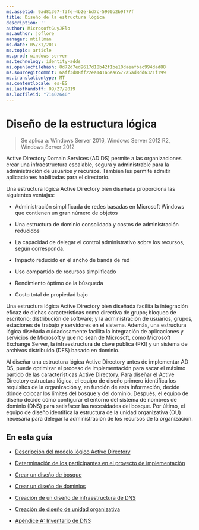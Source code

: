 ```yaml
---
ms.assetid: 9ad81367-f3fe-4b2e-bd7c-5900b2b9f77f
title: Diseño de la estructura lógica
description: ''
author: MicrosoftGuyJFlo
ms.author: joflore
manager: mtillman
ms.date: 05/31/2017
ms.topic: article
ms.prod: windows-server
ms.technology: identity-adds
ms.openlocfilehash: 8d72d7ed9617d18b42f1be10daeafbac994dad88
ms.sourcegitcommit: 6aff3d88ff22ea141a6ea6572a5ad8dd6321f199
ms.translationtype: MT
ms.contentlocale: es-ES
ms.lasthandoff: 09/27/2019
ms.locfileid: "71402640"
---
```

# <a name="designing-the-logical-structure"></a>Diseño de la estructura lógica

>Se aplica a: Windows Server 2016, Windows Server 2012 R2, Windows Server 2012

Active Directory Domain Services (AD DS) permite a las organizaciones crear una infraestructura escalable, segura y administrable para la administración de usuarios y recursos. También les permite admitir aplicaciones habilitadas para el directorio.  
  
Una estructura lógica Active Directory bien diseñada proporciona las siguientes ventajas:  
  
-   Administración simplificada de redes basadas en Microsoft Windows que contienen un gran número de objetos  
  
-   Una estructura de dominio consolidada y costos de administración reducidos  
  
-   La capacidad de delegar el control administrativo sobre los recursos, según corresponda.  
  
-   Impacto reducido en el ancho de banda de red  
  
-   Uso compartido de recursos simplificado  
  
-   Rendimiento óptimo de la búsqueda  
  
-   Costo total de propiedad bajo  
  
Una estructura lógica Active Directory bien diseñada facilita la integración eficaz de dichas características como directiva de grupo; bloqueo de escritorio; distribución de software; y la administración de usuarios, grupos, estaciones de trabajo y servidores en el sistema. Además, una estructura lógica diseñada cuidadosamente facilita la integración de aplicaciones y servicios de Microsoft y que no sean de Microsoft, como Microsoft Exchange Server, la infraestructura de clave pública (PKI) y un sistema de archivos distribuido (DFS) basado en dominio.  
  
Al diseñar una estructura lógica Active Directory antes de implementar AD DS, puede optimizar el proceso de implementación para sacar el máximo partido de las características Active Directory. Para diseñar el Active Directory estructura lógica, el equipo de diseño primero identifica los requisitos de la organización y, en función de esta información, decide dónde colocar los límites del bosque y del dominio. Después, el equipo de diseño decide cómo configurar el entorno del sistema de nombres de dominio (DNS) para satisfacer las necesidades del bosque. Por último, el equipo de diseño identifica la estructura de la unidad organizativa (OU) necesaria para delegar la administración de los recursos de la organización.  
  
## <a name="in-this-guide"></a>En esta guía  
  
-   [Descripción del modelo lógico Active Directory](../../ad-ds/plan/Understanding-the-Active-Directory-Logical-Model.md)  
  
-   [Determinación de los participantes en el proyecto de implementación](../../ad-ds/plan/Identifying-the-Deployment-Project-Participants.md)  
  
-   [Crear un diseño de bosque](../../ad-ds/plan/Creating-a-Forest-Design.md)  
  
-   [Crear un diseño de dominios](../../ad-ds/plan/Creating-a-Domain-Design.md)  
  
-   [Creación de un diseño de infraestructura de DNS](../../ad-ds/plan/Creating-a-DNS-Infrastructure-Design.md)  
  
-   [Creación de diseño de unidad organizativa](../../ad-ds/plan/Creating-an-Organizational-Unit-Design.md)  
  
-   [Apéndice A: Inventario de DNS](../../ad-ds/plan/Appendix-A--DNS-Inventory.md)  
  


